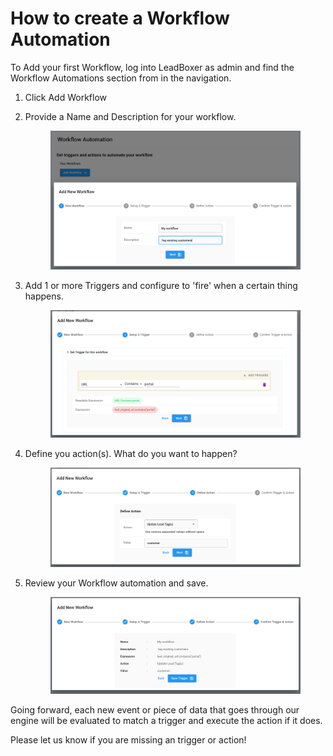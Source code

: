 # How to create a Workflow Automation

To Add your first Workflow, log into LeadBoxer as admin and find the Workflow Automations section from in the navigation.

1. Click Add Workflow
2.  Provide a Name and Description for your workflow.

    <figure><img src="../.gitbook/assets/LeadBoxer_Workflow_automation_step_1.png" alt=""><figcaption></figcaption></figure>
3.  Add 1 or more Triggers and configure to 'fire' when a certain thing happens.

    <figure><img src="../.gitbook/assets/Workflow_Automation_step_2.png" alt=""><figcaption></figcaption></figure>
4.  Define you action(s). What do you want to happen?

    <figure><img src="../.gitbook/assets/LeadBoxer_App (1).png" alt=""><figcaption></figcaption></figure>
5.  Review your Workflow automation and save.

    <figure><img src="../.gitbook/assets/LeadBoxer_App.png" alt=""><figcaption></figcaption></figure>

Going forward, each new event or piece of data that goes through our engine will be evaluated to  match a trigger and execute the action if it does.

Please let us know if you are missing an trigger or action!



